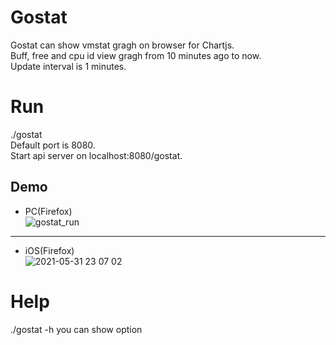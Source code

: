 # Gostat
Gostat can show vmstat gragh on browser for Chartjs.  
Buff, free and cpu id view gragh from 10 minutes ago to now.  
Update interval is 1 minutes.

# Run
./gostat   
Default port is 8080.  
Start api server on localhost:8080/gostat.  
  
## Demo
- PC(Firefox)  
![gostat_run](https://user-images.githubusercontent.com/72561122/120090620-e6d84b80-c13e-11eb-9871-9c596a9bb3ef.png)  
***
- iOS(Firefox)  
![2021-05-31 23 07 02](https://user-images.githubusercontent.com/72561122/120207047-e63ad480-c266-11eb-91da-642a64044c91.png)
  



# Help
./gostat -h
you can show option
